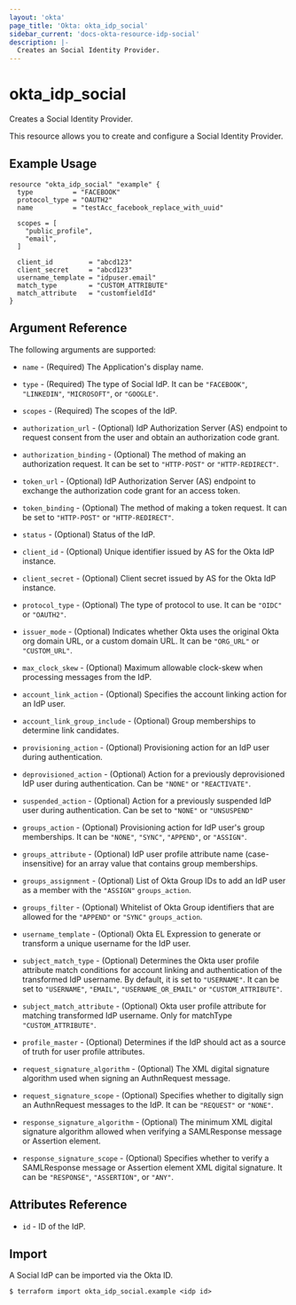 ```yaml
---
layout: 'okta'
page_title: 'Okta: okta_idp_social'
sidebar_current: 'docs-okta-resource-idp-social'
description: |-
  Creates an Social Identity Provider.
---
```


# okta_idp_social

Creates a Social Identity Provider.

This resource allows you to create and configure a Social Identity Provider.

## Example Usage

```hcl
resource "okta_idp_social" "example" {
  type          = "FACEBOOK"
  protocol_type = "OAUTH2"
  name          = "testAcc_facebook_replace_with_uuid"

  scopes = [
    "public_profile",
    "email",
  ]

  client_id         = "abcd123"
  client_secret     = "abcd123"
  username_template = "idpuser.email"
  match_type        = "CUSTOM_ATTRIBUTE"
  match_attribute   = "customfieldId"
}
```

## Argument Reference

The following arguments are supported:

- `name` - (Required) The Application's display name.

- `type` - (Required) The type of Social IdP. It can be `"FACEBOOK"`, `"LINKEDIN"`, `"MICROSOFT"`, or `"GOOGLE"`.

- `scopes` - (Required) The scopes of the IdP.

- `authorization_url` - (Optional) IdP Authorization Server (AS) endpoint to request consent from the user and obtain an authorization code grant.

- `authorization_binding` - (Optional) The method of making an authorization request. It can be set to `"HTTP-POST"` or `"HTTP-REDIRECT"`.

- `token_url` - (Optional) IdP Authorization Server (AS) endpoint to exchange the authorization code grant for an access token.

- `token_binding` - (Optional) The method of making a token request. It can be set to `"HTTP-POST"` or `"HTTP-REDIRECT"`.

- `status` - (Optional) Status of the IdP.

- `client_id` - (Optional) Unique identifier issued by AS for the Okta IdP instance.

- `client_secret` - (Optional) Client secret issued by AS for the Okta IdP instance.

- `protocol_type` - (Optional) The type of protocol to use. It can be `"OIDC"` or `"OAUTH2"`.

- `issuer_mode` - (Optional) Indicates whether Okta uses the original Okta org domain URL, or a custom domain URL. It can be `"ORG_URL"` or `"CUSTOM_URL"`.

- `max_clock_skew` - (Optional) Maximum allowable clock-skew when processing messages from the IdP.

- `account_link_action` - (Optional) Specifies the account linking action for an IdP user.

- `account_link_group_include` - (Optional) Group memberships to determine link candidates.

- `provisioning_action` - (Optional) Provisioning action for an IdP user during authentication.

- `deprovisioned_action` - (Optional) Action for a previously deprovisioned IdP user during authentication. Can be `"NONE"` or `"REACTIVATE"`.

- `suspended_action` - (Optional) Action for a previously suspended IdP user during authentication. Can be set to `"NONE"` or `"UNSUSPEND"`

- `groups_action` - (Optional) Provisioning action for IdP user's group memberships. It can be `"NONE"`, `"SYNC"`, `"APPEND"`, or `"ASSIGN"`.

- `groups_attribute` - (Optional) IdP user profile attribute name (case-insensitive) for an array value that contains group memberships.

- `groups_assignment` - (Optional) List of Okta Group IDs to add an IdP user as a member with the `"ASSIGN"` `groups_action`.

- `groups_filter` - (Optional) Whitelist of Okta Group identifiers that are allowed for the `"APPEND"` or `"SYNC"` `groups_action`.

- `username_template` - (Optional) Okta EL Expression to generate or transform a unique username for the IdP user.

- `subject_match_type` - (Optional) Determines the Okta user profile attribute match conditions for account linking and authentication of the transformed IdP username. By default, it is set to `"USERNAME"`. It can be set to `"USERNAME"`, `"EMAIL"`, `"USERNAME_OR_EMAIL"` or `"CUSTOM_ATTRIBUTE"`.

- `subject_match_attribute` - (Optional) Okta user profile attribute for matching transformed IdP username. Only for matchType `"CUSTOM_ATTRIBUTE"`.

- `profile_master` - (Optional) Determines if the IdP should act as a source of truth for user profile attributes.

- `request_signature_algorithm` - (Optional) The XML digital signature algorithm used when signing an AuthnRequest message.

- `request_signature_scope` - (Optional) Specifies whether to digitally sign an AuthnRequest messages to the IdP. It can be `"REQUEST"` or `"NONE"`.

- `response_signature_algorithm` - (Optional) The minimum XML digital signature algorithm allowed when verifying a SAMLResponse message or Assertion element.

- `response_signature_scope` - (Optional) Specifies whether to verify a SAMLResponse message or Assertion element XML digital signature. It can be `"RESPONSE"`, `"ASSERTION"`, or `"ANY"`.

## Attributes Reference

- `id` - ID of the IdP.

## Import

A Social IdP can be imported via the Okta ID.

```
$ terraform import okta_idp_social.example <idp id>
```
